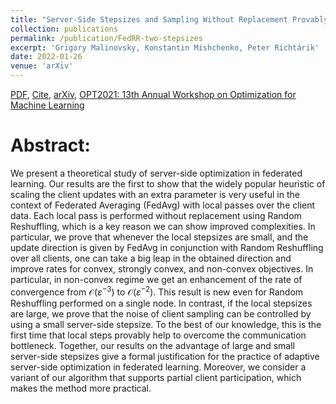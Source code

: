 ```yaml
---
title: "Server-Side Stepsizes and Sampling Without Replacement Provably Help in Federated Optimization"
collection: publications
permalink: /publication/FedRR-two-stepsizes
excerpt: 'Grigory Malinovsky, Konstantin Mishchenko, Peter Richtárik'
date: 2022-01-26 
venue: 'arXiv'
---
```

[PDF](https://arxiv.org/pdf/2201.11066), [Cite](https://grigory-malinovsky.github.io/files/fedRR-two-stepsizes.txt), [arXiv](https://arxiv.org/abs/2201.11066), [OPT2021: 13th Annual Workshop on Optimization for Machine Learning](https://opt-ml.org/papers/2021/paper39.pdf) 


Abstract:
======
We present a theoretical study of server-side optimization in federated learning. Our results are the first to show that the widely popular heuristic of scaling the client updates with an extra parameter is very useful in the context of Federated Averaging (FedAvg) with local passes over the client data. Each local pass is performed without replacement using Random Reshuffling, which is a key reason we can show improved complexities. In particular, we prove that whenever the local stepsizes are small, and the update direction is given by FedAvg in conjunction with Random Reshuffling over all clients, one can take a big leap in the obtained direction and improve rates for convex, strongly convex, and non-convex objectives. In particular, in non-convex regime we get an enhancement of the rate of convergence from $\mathcal{O}(\varepsilon^{-3}) \text{ to } \mathcal{O}(\varepsilon^{-2})$. This result is new even for Random Reshuffling performed on a single node. In contrast, if the local stepsizes are large, we prove that the noise of client sampling can be controlled by using a small server-side stepsize. To the best of our knowledge, this is the first time that local steps provably help to overcome the communication bottleneck. Together, our results on the advantage of large and small server-side stepsizes give a formal justification for the practice of adaptive server-side optimization in federated learning. Moreover, we consider a variant of our algorithm that supports partial client participation, which makes the method more practical.



